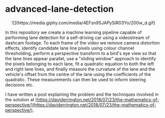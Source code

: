 # advanced-lane-detection
<p align="center">
![](https://media.giphy.com/media/4EFsn95JAPySiR03Yo/200w_d.gif)
</P>

In this repository we create a machine learning pipeline capable of performing lane detection for a self-driving car using a videostream of dashcam footage. To each frame of the video we remove camera distortion effects, identify candidate lane line pixels using colour channel thresholding, perform a perspective transform to a bird's eye view so that the lane lines appear parallel, use a "sliding window" approach to identify the pixels belonging to each lane, fit a quadratic equation to both the left and right lane lines, and finally measure the curvature of the lane and the vehicle's offset from the centre of the lane using the coefficients of the quadratic. These measurements can then be used to inform steering decisions etc.

I have written a post explaining the problem and the techniques involved in the solution at [https://daviderrington.net/2018/07/23/the-mathematics-of-perspective/](https://daviderrington.net/2018/07/23/the-mathematics-of-perspective/).

